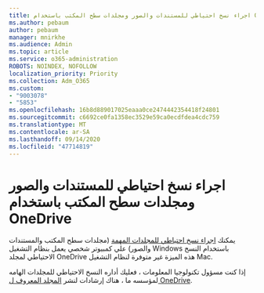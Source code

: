 ```yaml
---
title: اجراء نسخ احتياطي للمستندات والصور ومجلدات سطح المكتب باستخدام OneDrive
ms.author: pebaum
author: pebaum
manager: mnirkhe
ms.audience: Admin
ms.topic: article
ms.service: o365-administration
ROBOTS: NOINDEX, NOFOLLOW
localization_priority: Priority
ms.collection: Adm_O365
ms.custom:
- "9003078"
- "5853"
ms.openlocfilehash: 16b8d889017025eaaa0ce2474442354418f24801
ms.sourcegitcommit: c6692ce0fa1358ec3529e59ca0ecdfdea4cdc759
ms.translationtype: MT
ms.contentlocale: ar-SA
ms.lasthandoff: 09/14/2020
ms.locfileid: "47714819"
---
```

# <a name="back-up-your-documents-pictures-and-desktop-folders-with-onedrive"></a>اجراء نسخ احتياطي للمستندات والصور ومجلدات سطح المكتب باستخدام OneDrive

يمكنك [اجراء نسخ احتياطي للمجلدات المهمة](https://support.office.com/article/d61a7930-a6fb-4b95-b28a-6552e77c3057)  (مجلدات سطح المكتب والمستندات والصور) علي كمبيوتر شخصي يعمل بنظام التشغيل Windows باستخدام النسخ الاحتياطي لمجلد OneDrive هذه الميزة غير متوفرة لنظام التشغيل Mac.  

إذا كنت مسؤول تكنولوجيا المعلومات ، فعليك أداره النسخ الاحتياطي للمجلدات الهامه لمؤسسه ما ، هناك إرشادات لنشر [المجلد المعروف ل OneDrive](https://docs.microsoft.com/onedrive/redirect-known-folders).
